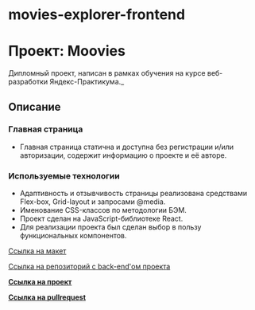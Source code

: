 # movies-explorer-frontend

# Проект: Moovies

Дипломный проект, написан в рамках обучения на курсе веб-разработки Яндекс-Практикума._

## Описание

### Главная страница

- Главная страница статична и доступна без регистрации и/или авторизации, содержит информацию о проекте и её авторе.


### Используемые технологии

- Адаптивность и отзывчивость страницы реализована средствами Flex-box, Grid-layout и запросами @media.
- Именование CSS-классов по методологии БЭМ.
- Проект сделан на JavaScript-библиотеке React.
- Для реализации проекта был сделан выбор в пользу функциональных компонентов.

[Ссылка на макет](https://www.figma.com/file/6FMWkB94wE7KTkcCgUXtnC/light-1?type=design&node-id=1-9662&mode=design&t=ZzsIaSDXXvQz7XIA-0)

[Ссылка на репозиторий с back-end'ом проекта](https://github.com/UshakovDmitry/movies-explorer-api)

**[Ссылка на проект](https://ushakov.diploma.nomoredomainsicu.ru/)**

**[Ссылка на pullrequest](https://github.com/UshakovDmitry/movies-explorer-frontend/pull/2)**

